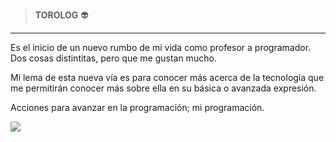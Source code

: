 > **TOROLOG** 👽

------------

Es el inicio de un nuevo rumbo de mi vida como profesor a programador. Dos cosas distintitas, pero que me gustan mucho.

Mi lema de esta nueva vía es para conocer más acerca de la tecnología que me permitirán conocer más sobre ella en su básica o avanzada expresión.

Acciones para avanzar en la programación; mi programación.

<img src="https://www.seekpng.com/png/detail/67-677322_new-bulls-symbol-bull-logo-png.png">
